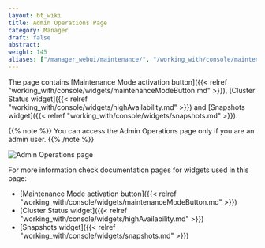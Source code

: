```yaml
---
layout: bt_wiki
title: Admin Operations Page
category: Manager
draft: false
abstract:
weight: 145
aliases: ["/manager_webui/maintenance/", "/working_with/console/maintenance/", "/working_with/console/admin-operations-page/"] 
---
```


The page contains [Maintenance Mode activation button]({{< relref "working_with/console/widgets/maintenanceModeButton.md" >}}), [Cluster Status widget]({{< relref "working_with/console/widgets/highAvailability.md" >}}) and [Snapshots widget]({{< relref "working_with/console/widgets/snapshots.md" >}}).

{{% note %}}
You can access the Admin Operations page only if you are an admin user.
{{% /note %}}

![Admin Operations page]( /images/ui/pages/admin-operations-page.png )

For more information check documentation pages for widgets used in this page:

* [Maintenance Mode activation button]({{< relref "working_with/console/widgets/maintenanceModeButton.md" >}})
* [Cluster Status widget]({{< relref "working_with/console/widgets/highAvailability.md" >}})
* [Snapshots widget]({{< relref "working_with/console/widgets/snapshots.md" >}})

